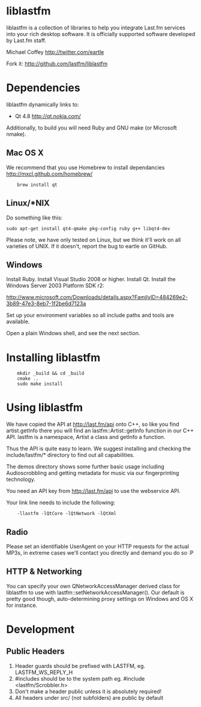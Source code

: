# liblastfm

liblastfm is a collection of libraries to help you integrate Last.fm services
into your rich desktop software. It is officially supported software developed
by Last.fm staff.

Michael Coffey  http://twitter.com/eartle

Fork it: http://github.com/lastfm/liblastfm

# Dependencies

liblastfm dynamically links to:

* Qt 4.8 http://qt.nokia.com/

Additionally, to build you will need Ruby and GNU make (or Microsoft nmake).

## Mac OS X

We recommend that you use Homebrew to install dependancies http://mxcl.github.com/homebrew/

```
    brew install qt
```

## Linux/*NIX

Do something like this:

    sudo apt-get install qt4-qmake pkg-config ruby g++ libqt4-dev

Please note, we have only tested on Linux, but we think it'll work on all
varieties of UNIX. If it doesn't, report the bug to eartle on GitHub.

## Windows

Install Ruby. Install Visual Studio 2008 or higher. Install Qt. Install the
Windows Server 2003 Platform SDK r2:

http://www.microsoft.com/Downloads/details.aspx?FamilyID=484269e2-3b89-47e3-8eb7-1f2be6d7123a

Set up your environment variables so all include paths and tools are
available.

Open a plain Windows shell, and see the next section.


# Installing liblastfm

```
    mkdir _build && cd _build
    cmake ..
    sudo make install
```

# Using liblastfm

We have copied the API at http://last.fm/api onto C++, so like you find
artist.getInfo there you will find an lastfm::Artist::getInfo function in our
C++ API. lastfm is a namespace, Artist a class and getInfo a function.

Thus the API is quite easy to learn. We suggest installing and checking the
include/lastfm/* directory to find out all capabilities.

The demos directory shows some further basic usage including Audioscrobbling
and getting metadata for music via our fingerprinting technology.

You need an API key from http://last.fm/api to use the webservice API.

Your link line needs to include the following:

```
    -llastfm -lQtCore -lQtNetwork -lQtXml
```

## Radio

Please set an identifiable UserAgent on your HTTP requests for the actual MP3s,
in extreme cases we'll contact you directly and demand you do so :P

## HTTP & Networking

You can specify your own QNetworkAccessManager derived class for liblastfm to
use with lastfm::setNetworkAccessManager(). Our default is pretty good
though, auto-determining proxy settings on Windows and OS X for instance.

# Development

## Public Headers

1. Header guards should be prefixed with LASTFM, eg. LASTFM_WS_REPLY_H
2. #includes should be to the system path eg. #include <lastfm/Scrobbler.h>
3. Don't make a header public unless it is absolutely required!
4. All headers under src/ (not subfolders) are public by default
